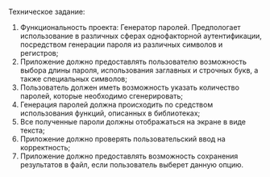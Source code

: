 Техническое задание:

1. Функциональность проекта: Генератор паролей. Предпологает использование в различных сферах однофакторной аутентификации, посредством генерации пароля из различных символов и регистров;
2. Приложение должно предоставлять пользователю возможность выбора длины пароля, использования заглавных и строчных букв, а также специальных символов;
3. Пользователь должен иметь возможность указать количество паролей, которые необходимо сгенерировать;
4. Генерация паролей должна происходить по средством использования функций, описанных в библиотеках;
5. Все полученные пароли должны отображаться на экране в виде текста;
6. Приложение должно проверять пользовательский ввод на корректность;
7. Приложение должно предоставлять возможность сохранения результатов в файл, если пользователь выберет данную опцию.
